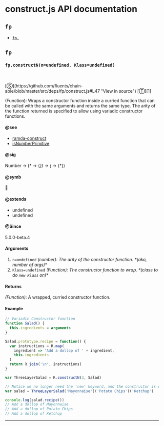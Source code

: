 # construct.js API documentation

<!-- div class="toc-container" -->

<!-- div -->

## `fp`
* <a href="#fp-prototype-"  data-meta="constructN n undefined Klass undefined Number"  data-call="constructN n undefined Klass undefined"  data-category="Function"  data-description="Function Wraps a constructor function inside a curried function that can be called with the same arguments and returns the same type The arity of the function returned is specified to allow using variadic constructor functions"  data-member="fp"  data-see="href https github com ramda ramda blob master src constructN js label ramda construct href https github com fluents chain able search utf8 E2 9C 93 q isNumberPrimitive type label isNumberPrimitive"  data-all="meta n n constructN n undefined Klass undefined n Number call constructN n undefined Klass undefined category Function description Function Wraps a constructor function inside a curried function that can be called nwith the same arguments and returns the same type The arity of the function nreturned is specified to allow using variadic constructor functions name member fp see href https github com ramda ramda blob master src constructN js label ramda construct href https github com fluents chain able search utf8 E2 9C 93 q isNumberPrimitive type label isNumberPrimitive notes todos klassProps" >`fp.`</a>

<!-- /div -->

<!-- /div -->

<!-- div class="doc-container" -->

<!-- div -->

## `fp`

<!-- div -->

<h3 id="fp-prototype-" data-member="fp" data-category="Function" data-name="construct"><code>fp.constructN(n=undefined, Klass=undefined)</code></h3>
<br>
<br>
[&#x24C8;](https://github.com/fluents/chain-able/blob/master/src/deps/fp/construct.js#L47 "View in source") [&#x24C9;][1]

(Function): Wraps a constructor function inside a curried function that can be called
with the same arguments and returns the same type. The arity of the function
returned is specified to allow using variadic constructor functions.


#### @see 

* <a href="https://github.com/ramda/ramda/blob/master/src/constructN.js" >ramda-construct</a>
* <a href="https://github.com/fluents/chain-able/search?utf8=%E2%9C%93&q=isNumberPrimitive&type=" >isNumberPrimitive</a>

#### @sig 

Number -> (* -> {*}) -> (* -> {*}) 

#### @symb 

👷 

#### @extends 

* undefined
* undefined



#### @Since
5.0.0-beta.4

#### Arguments
1. `n=undefined` *(number): The arity of the constructor function. &#42;(aka, number of args)*&#42;
2. `Klass=undefined` *(Function): The constructor function to wrap. &#42;(class to do `new Klass` on)*&#42;

#### Returns
*(Function)*: A wrapped, curried constructor function.

#### Example
```js
// Variadic Constructor function
function Salad() {
  this.ingredients = arguments
}

Salad.prototype.recipe = function() {
  var instructions = R.map(
    ingredient => 'Add a dollop of ' + ingredient,
    this.ingredients
  )
  return R.join('\n', instructions)
}

var ThreeLayerSalad = R.constructN(3, Salad)

// Notice we no longer need the 'new' keyword, and the constructor is curried for 3 arguments.
var salad = ThreeLayerSalad('Mayonnaise')('Potato Chips')('Ketchup')

console.log(salad.recipe())
// Add a dollop of Mayonnaise
// Add a dollop of Potato Chips
// Add a dollop of Ketchup

```
---

<!-- /div -->

<!-- /div -->

<!-- /div -->

 [1]: #fp "Jump back to the TOC."
